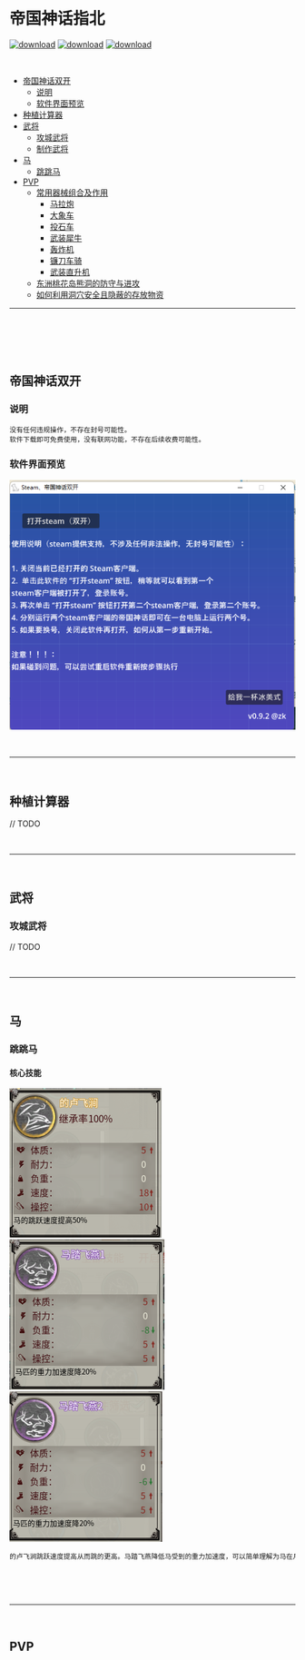 # 帝国神话指北

[![download](https://img.shields.io/badge/点击下载-帝国神话stem多开-blue.svg)](https://gitee.com/gyyvyvyvt/related-to-imperial-mythology/releases/download/v0.9.2/%E5%B8%9D%E5%9B%BD%E7%A5%9E%E8%AF%9D%E5%8F%8C%E5%BC%80.exe)
[![download](https://img.shields.io/badge/点击下载-东洲地图-blue.svg)](https://gitee.com/gyyvyvyvt/related-to-imperial-mythology/releases/download/v1.0/%E4%B8%9C%E6%B4%B2%EF%BC%88%E5%9B%BE%E7%89%87%E6%9D%A5%E6%BA%90%E4%BA%8E%E7%BD%91%E7%BB%9C%EF%BC%89.png)
[![download](https://img.shields.io/badge/点击下载-中洲地图-blue.svg)](https://gitee.com/gyyvyvyvt/related-to-imperial-mythology/releases/download/v1.0/%E4%B8%AD%E6%B4%B2%EF%BC%88%E5%9B%BE%E7%89%87%E6%9D%A5%E6%BA%90%E4%BA%8E%E7%BD%91%E7%BB%9C%EF%BC%89.png)
<br/>

<br/>

* [帝国神话双开](#帝国神话双开)
  * [说明](#说明)
  * [软件界面预览](#软件界面预览)
* [种植计算器](#种植计算器)
* [武将](#武将)
  * [攻城武将](#攻城武将)
  * [制作武将]()
* [马](#马)
  * [跳跳马](#跳跳马)
* [PVP]()
  * [常用器械组合及作用]()
    * [马拉炮]()
    * [大象车]()
    * [投石车]()
    * [武装犀牛]()
    * [轰炸机]()
    * [镰刀车骑]()
    * [武装直升机]()
  * [东洲桃花岛熊洞的防守与进攻]()
  * [如何利用洞穴安全且隐蔽的存放物资]()

***

<br/>
<br/>
<br/>
<br/>

## 帝国神话双开

### 说明

```txt
没有任何违规操作，不存在封号可能性。
软件下载即可免费使用，没有联网功能，不存在后续收费可能性。
```

### 软件界面预览

![yulan](/res/v0.9.2.png)

<br/>

***

<br/>

## 种植计算器

// TODO

<br/>

***

<br/>

## 武将

### 攻城武将

// TODO

<br/>

***

<br/>

## 马

### 跳跳马

#### 核心技能

![dilu](/res/horse_skills/的卢.png)
![mata1](/res/horse_skills/马踏飞燕1.png)
![mata2](/res/horse_skills/马踏飞燕2.png)

```txt
的卢飞涧跳跃速度提高从而跳的更高。马踏飞燕降低马受到的重力加速度，可以简单理解为马在月球上，相比在地球上跳得更高。
```

![]()

<br/>

***

<br/>

## PVP


